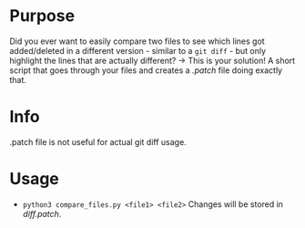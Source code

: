# Purpose
Did you ever want to easily compare two files to see which lines got added/deleted in a different version - similar to a 
```git diff``` - but only highlight the lines that are actually different?
&rarr; This is your solution!
A short script that goes through your files and creates a *.patch* file doing exactly that.

# Info
.patch file is not useful for actual git diff usage.

# Usage
- ```python3 compare_files.py <file1> <file2>```
Changes will be stored in *diff.patch*.
